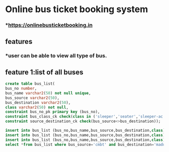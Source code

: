 # Online bus ticket booking system
### *https://onlinebusticketbooking.in

## features
   ### *user can be able to view all type of bus.
## feature 1:list of all buses
```sql
create table bus_list(
bus_no number,
bus_name varchar2(50) not null unique,
bus_source varchar2(50),
bus_destination varchar2(50),
class varchar2(50) not null,
constraint bus_no_pk primary key (bus_no),
constraint bus_class_ck check(class in ('sleeper','seater','sleeper-ac','seater-ac')),
constraint source_destination_ck check(bus_source<>bus_destination));

insert into bus_list (bus_no,bus_name,bus_source,bus_destination,class) values (11,'dulexe','cmbt','madurai','sleeper');
insert into bus_list (bus_no,bus_name,bus_source,bus_destination,class) values (12,'express','cmbt','ramnad','sleeper-ac');
insert into bus_list (bus_no,bus_name,bus_source,bus_destination,class) values (13,'superdulexe','tmb','vellore','seater');
select *from bus_list where bus_source='cmbt' and bus_destination='madurai';

```

